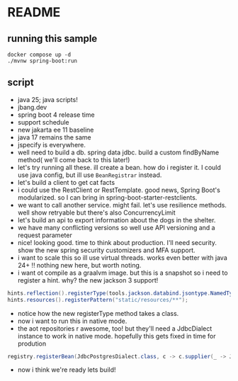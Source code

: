 # README

## running this sample
```shell 
docker compose up -d   
./mvnw spring-boot:run
```

## script
* java 25; java scripts! 
* jbang.dev
* spring boot 4 release time
* support schedule
* new jakarta ee 11 baseline 
* java 17 remains the same
* jspecify is everywhere. 
* well need to build a db. spring data jdbc. build a custom findByName method( we'll come back to this later!)
* let's try running all these. ill create a bean. how do i register it. I could use java config, but ill use `BeanRegistrar` instead.
* let's build a client to get cat facts
* i could use the RestClient or RestTemplate. good news, Spring Boot's modularized. so I can bring in spring-boot-starter-restclients.
* we want to call another service. might fail. let's use resilience methods. well show retryable but there's also ConcurrencyLimit
* let's build an api to export information about the dogs in the shelter.
* we have many conflicting versions so well use API versioning and a request parameter 
* nice! looking good. time to think about production. I'll need security. show the new spring security customizers and MFA support.
* i want to scale this so ill use virtual threads. works even better with java 24+ !! nothing new here, but worth noting. 
* i want ot compile as a graalvm image. but this is a snapshot so i need to register a hint. why? the new jackson 3 support! 
```java
hints.reflection().registerType(tools.jackson.databind.jsontype.NamedType.class);
hints.resources().registerPattern("static/resources/**");
```
* notice how the new registerType method takes a class.  
* now i want to run this in native mode.
* the aot repositories r awesome, too! but they'll need a JdbcDialect instance to work in native mode. hopefully this gets fixed in time for prodution

```java
registry.registerBean(JdbcPostgresDialect.class, c -> c.supplier(_ -> JdbcPostgresDialect.INSTANCE));
```
* now i think we're ready lets build! 